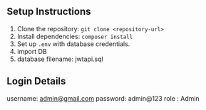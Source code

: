 ## Setup Instructions

1. Clone the repository: `git clone <repository-url>`
2. Install dependencies: `composer install`
3. Set up `.env` with database credentials.
4. import DB
5. database filename: jwtapi.sql




Login Details
---------------------------------------------------
username: admin@gmail.com
password: admin@123
role : Admin
